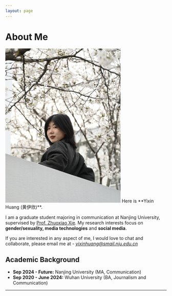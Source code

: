 ```yaml
---
layout: page
---
```


# About Me

<img src="images/self.jpg" class="floatpic" width="360" height="480">
Here is **Yixin Huang (黄伊欣)**.

I am a graduate student majoring in communication at Nanjing University, supervised by [Prof. Zhuoxiao Xie](https://www.researchgate.net/profile/Zhuoxiao-Xie). My research interests focus on **gender/sexuality, media technologies** and **social media**.

If you are interested in any aspect of me, I would love to chat and collaborate, please email me at - *yixinhuang@smail.nju.edu.cn*

## Academic Background

- **Sep 2024 - Future:** Nanjing University (MA, Communication)
- **Sep 2020 - June 2024:** Wuhan University (BA, Journalism and Communication)

---



